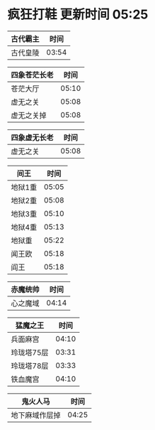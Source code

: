 # 疯狂打鞋 更新时间 05:25

| 古代霸主   | 时间    |
|--------|-------|
| 古代皇陵 | 03:54 |

| 四象苍茫长老   | 时间    |
|--------|-------|
| 苍茫大厅 | 05:10 |
| 虚无之关 | 05:08 |
| 虚无之关掉 | 05:08 |

| 四象虚无长老   | 时间    |
|--------|-------|
| 虚无之关 | 05:08 |

| 间王   | 时间    |
|--------|-------|
| 地狱1重 | 05:05 |
| 地狱2重 | 05:08 |
| 地狱3重 | 05:10 |
| 地狱4重 | 05:13 |
| 地狱重 | 05:22 |
| 闻王欧 | 05:18 |
| 阎王 | 05:18 |

| 赤魔统帅   | 时间    |
|--------|-------|
| 心之魔域 | 04:14 |

| 猛魔之王   | 时间    |
|--------|-------|
| 兵面麻宫 | 04:10 |
| 玲珑塔75层 | 03:31 |
| 玲珑塔78层 | 03:33 |
| 铁血魔宫 | 04:10 |

| 鬼火人马   | 时间    |
|--------|-------|
| 地下麻域作层掉 | 04:25 |